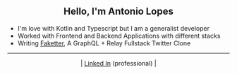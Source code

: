 <h2 align="center"> Hello, I'm Antonio Lopes </h2>
 
- I'm love with Kotlin and Typescript but I am a generalist developer
- Worked with Frontend and Backend Applications with different stacks
- Writing [Faketter](https://github.com/antoniolopesg/faketter), A GraphQL + Relay Fullstack Twitter Clone

<hr>

<div align="center">

| [Linked In](https://www.linkedin.com/in/vict%C3%B3ria-rose-4a90b6233/) (professional) |

</div>



